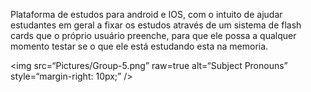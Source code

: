 Plataforma de estudos para android e IOS, com o intuito de ajudar estudantes em geral a fixar os estudos através de um sistema de flash cards que o próprio usuário preenche,
para que ele possa a qualquer momento testar se o que ele está estudando esta na memoria. 

<img
src=“Pictures/Group-5.png”
raw=true
alt=“Subject Pronouns”
style=“margin-right: 10px;”
/>

